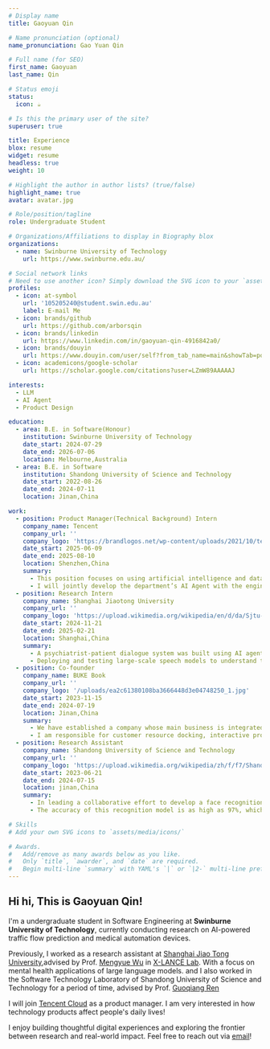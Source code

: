 ```yaml
---
# Display name
title: Gaoyuan Qin

# Name pronunciation (optional)
name_pronunciation: Gao Yuan Qin

# Full name (for SEO)
first_name: Gaoyuan
last_name: Qin

# Status emoji
status:
  icon: ☕️

# Is this the primary user of the site?
superuser: true

title: Experience
blox: resume
widget: resume
headless: true
weight: 10

# Highlight the author in author lists? (true/false)
highlight_name: true
avatar: avatar.jpg

# Role/position/tagline
role: Undergraduate Student

# Organizations/Affiliations to display in Biography blox
organizations:
  - name: Swinburne University of Technology
    url: https://www.swinburne.edu.au/

# Social network links
# Need to use another icon? Simply download the SVG icon to your `assets/media/icons/` folder.
profiles:
  - icon: at-symbol
    url: '105205240@student.swin.edu.au'
    label: E-mail Me
  - icon: brands/github
    url: https://github.com/arborsqin
  - icon: brands/linkedin
    url: https://www.linkedin.com/in/gaoyuan-qin-4916842a0/
  - icon: brands/douyin
    url: https://www.douyin.com/user/self?from_tab_name=main&showTab=post
  - icon: academicons/google-scholar
    url: https://scholar.google.com/citations?user=LZmW89AAAAAJ

interests:
  - LLM
  - AI Agent
  - Product Design

education:
  - area: B.E. in Software(Honour)
    institution: Swinburne University of Technology
    date_start: 2024-07-29
    date_end: 2026-07-06
    location: Melbourne,Australia
  - area: B.E. in Software
    institution: Shandong University of Science and Technology
    date_start: 2022-08-26
    date_end: 2024-07-11
    location: Jinan,China

work:
  - position: Product Manager(Technical Background) Intern
    company_name: Tencent
    company_url: ''
    company_logo: 'https://brandlogos.net/wp-content/uploads/2021/10/tencent-logo-symbol-vector-300x300.png'
    date_start: 2025-06-09
    date_end: 2025-08-10
    location: Shenzhen,China
    summary:
      - This position focuses on using artificial intelligence and data analysis to improve system architecture and operational efficiency.
      - I will jointly develop the department’s AI Agent with the engineering team and optimizing the operations of cloud products through cross‑functional collaboration.
  - position: Research Intern
    company_name: Shanghai Jiaotong University
    company_url: ''
    company_logo: 'https://upload.wikimedia.org/wikipedia/en/d/da/Sjtu-logo-standard-red.png'
    date_start: 2024-11-21
    date_end: 2025-02-21
    location: Shanghai,China
    summary:
      - A psychiatrist‑patient dialogue system was built using AI agent technology, successfully applying the large model to the diagnosis of mental illness.
      - Deploying and testing large‑scale speech models to understand their potential in providing empathetic and accurate emotional support.
  - position: Co-founder
    company_name: BUKE Book
    company_url: ''
    company_logo: '/uploads/ea2c61380108ba3666448d3e04748250_1.jpg'
    date_start: 2023-11-15
    date_end: 2024-07-19
    location: Jinan,China
    summary:
      - We have established a company whose main business is integrated marketing and communication platform construction to help Startups achieve new business growth.
      - I am responsible for customer resource docking, interactive process optimization and other tasks. Through these experiences, I have served more than 10 companies so far.
  - position: Research Assistant
    company_name: Shandong University of Science and Technology
    company_url: ''
    company_logo: 'https://upload.wikimedia.org/wikipedia/zh/f/f7/Shandong_University_of_Science_and_Technology_logo.png?20170310193244'
    date_start: 2023-06-21
    date_end: 2024-07-15
    location: jinan,China
    summary:
      - In leading a collaborative effort to develop a face recognition model enhanced by brain wave data, I spearheaded the research and ideation phase, trained the models, and programmed the core components.
      - The accuracy of this recognition model is as high as 97%, which has significant advantages over other recognition methods.

# Skills
# Add your own SVG icons to `assets/media/icons/`

# Awards.
#   Add/remove as many awards below as you like.
#   Only `title`, `awarder`, and `date` are required.
#   Begin multi-line `summary` with YAML's `|` or `|2-` multi-line prefix and indent 2 spaces below.
---
```


## Hi hi,  This is Gaoyuan Qin!

I'm a undergraduate student in Software Engineering at **Swinburne University of Technology**, currently conducting research on AI-powered traffic flow prediction and medical automation devices.  

Previously, I worked as a research assistant at [Shanghai Jiao Tong University](https://www.sjtu.edu.cn/),advised by Prof. [Mengyue Wu](https://myw19.github.io/) in [X-LANCE Lab](https://x-lance.sjtu.edu.cn/). With a focus on mental health applications of large language models.  and I also worked in the Software Technology Laboratory of Shandong University of Science and Technology for a period of time, advised by Prof. [Guoqiang Ren](https://jnxq.sdust.edu.cn/info/1251/21325.htm)

I will join [Tencent Cloud](https://cloud.tencent.com/) as a product manager.  I am very interested in how technology products affect people's daily lives!

I enjoy building thoughtful digital experiences and exploring the frontier between research and real-world impact. Feel free to reach out via [email](mailto:105205240@student.swin.edu.au)!

